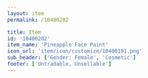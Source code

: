 ```yaml
---
layout: item
permalink: /10400202

title: Item
id: '10400202'
item_name: 'Pineapple Face Paint'
icon_url: 'item/icon/customize/10400191.png'
sub_header: ['Gender: Female', 'Cosmetic']
footer: ['Untradable, Unsellable']
---
```

